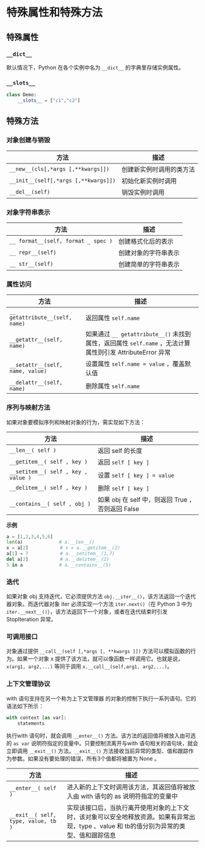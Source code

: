 # 特殊属性和特殊方法

## 特殊属性

### `__dict__`

默认情况下，Python 在各个实例中名为 `__dict__` 的字典里存储实例属性。

### `__slots__`

```py
class Demo:
    __slots__ = ["c1","c2"]
```

## 特殊方法

### 对象创建与销毁

| 方法                                 | 描述                     |
| ------------------------------------ | ------------------------ |
| `__new__(cls[,*args [,**kwargs]])`   | 创建新实例时调用的类方法 |
| `__init__(self[,*args [,**kwargs]])` | 初始化新实例时调用       |
| `__del__(self)`                      | 销毁实例时调用           |

### 对象字符串表示

| 方法                                | 描述                 |
| ----------------------------------- | -------------------- |
| `__ format__(self, format _ spec )` | 创建格式化后的表示   |
| `__ repr__(self)`                   | 创建对象的字符串表示 |
| `__ str__(self)`                    | 创建简单的字符串表示 |

### 属性访问

| 方法                             | 描述                                                                                                     |
| -------------------------------- | -------------------------------------------------------------------------------------------------------- |
| `__ getattribute__(self, name)`  | 返回属性 `self.name`                                                                                     |
| `__getattr__(self, name)`        | 如果通过 `__ getattribute__()` 未找到属性，返回属性 `self.name` ，无法计算属性则引发 AttributeError 异常 |
| `__setattr__(self, name, value)` | 设置属性 `self.name = value` ，覆盖默认值                                                                |
| `__delattr__(self, name)`        | 删除属性 `self.name`                                                                                     |

### 序列与映射方法

如果对象要模拟序列和映射对象的行为，需实现如下方法：

| 方法                                | 描述                                              |
| ----------------------------------- | ------------------------------------------------- |
| `__len__( self )`                   | 返回 self 的长度                                  |
| `__getitem__( self , key )`         | 返回 `self [ key ]`                               |
| `__setitem__( self , key , value )` | 设置 `self [ key ] = value`                       |
| `__delitem__( self , key )`         | 删除 `self [ key ]`                               |
| `__contains__( self , obj )`        | 如果 obj 在 self 中，则返回 True ，否则返回 False |

**示例**

```py
a = [1,2,3,4,5,6]
len(a)　　　　　　　　# a.__len__()
x = a[2]　　　　　　　# x = a.__getitem__(2)
a[1] = 7　　　　　　　# a.__setitem__(1,7)
del a[2]　　　　　　　# a.__delitem__(2)
5 in a　　　　　　　　# a.__contains__(5)
```

### 迭代

如果对象 obj 支持迭代，它必须提供方法 `obj.__iter__()`，该方法返回一个迭代器对象。而迭代器对象 iter 必须实现一个方法 `iter.next()`（在 Python 3 中为 `iter.__next__()`），该方法返回下一个对象，或者在迭代结束时引发 StopIteration 异常。

### 可调用接口

对象通过提供 `__call__(self [,*args [, **kwargs ]])` 方法可以模拟函数的行为。如果一个对象 x 提供了该方法，就可以像函数一样调用它。也就是说， `x(arg1, arg2,...)` 等同于调用 `x.__call__(self,arg1, arg2,...)`。

### 上下文管理协议

with 语句支持在另一个称为上下文管理器 的对象的控制下执行一系列语句。它的语法如下所示：

```py
with context [as var]:
    statements
```

执行with 语句时，就会调用 `__enter__()` 方法。该方法的返回值将被放入由可选的 `as var` 说明符指定的变量中。只要控制流离开与with 语句相关的语句块，就会立即调用 `__exit__()` 方法。`__exit__()` 方法接收当前异常的类型、值和跟踪作为参数。如果没有要处理的错误，所有3个值都将被置为 None 。

| 方法                                | 描述                                                                                                                                       |
| ----------------------------------- | ------------------------------------------------------------------------------------------------------------------------------------------ |
| `__enter__( self )`                 | 进入新的上下文时调用该方法，其返回值将被放入由 with 语句的 as 说明符指定的变量中                                                           |
| `__exit__( self, type, value, tb )` | 实现该接口后，当执行离开使用对象的上下文时，该对象可以安全地释放资源。如果有异常出现，type 、value 和 tb的值分别为异常的类型、值和跟踪信息 |
